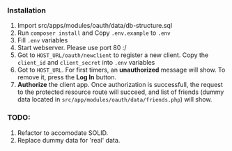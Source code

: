### Installation
1. Import src/apps/modules/oauth/data/db-structure.sql
2. Run `composer install` and Copy `.env.example` to `.env`
3. Fill `.env` variables 
4. Start webserver. Please use port 80 :/
5. Got to `HOST_URL/oauth/newclient` to register a new client. Copy the `client_id` and `client_secret` into `.env` variables
6.  Got to `HOST_URL`. For first timers, an **unauthorized** message will show. To remove it, press the **Log In** button.
7.  **Authorize** the client app. Once authorization is successfull, the request to the protected resource route will succeed, and list of friends (dummy data located in `src/app/modules/oauth/data/friends.php`) will show.

### TODO:
1. Refactor to accomodate SOLID.
2. Replace dummy data for 'real' data.